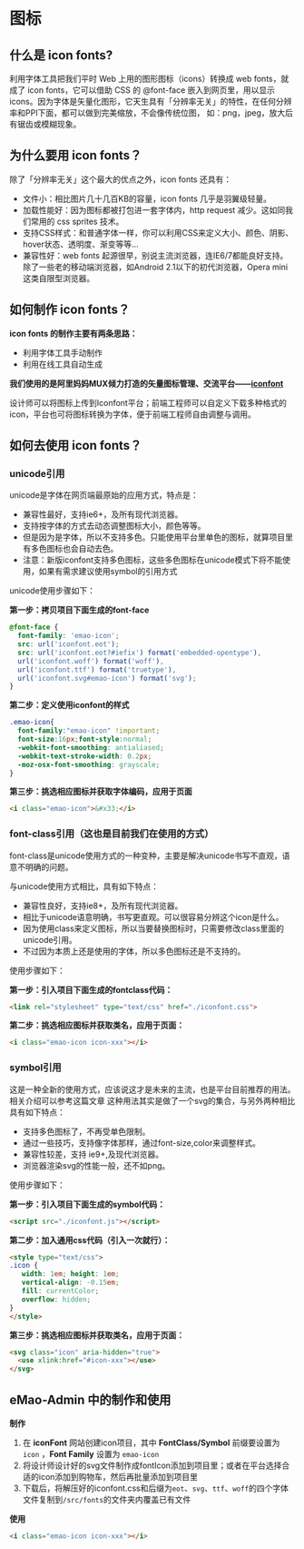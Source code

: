 # 图标

## 什么是 icon fonts?
利用字体工具把我们平时 Web 上用的图形图标（icons）转换成 web fonts，就成了 icon fonts，它可以借助 CSS 的 @font-face 嵌入到网页里，用以显示 icons。因为字体是矢量化图形，它天生具有「分辨率无关」的特性，在任何分辨率和PPI下面，都可以做到完美缩放，不会像传统位图， 如：png，jpeg，放大后有锯齿或模糊现象。

## 为什么要用 icon fonts？
除了「分辨率无关」这个最大的优点之外，icon fonts 还具有：

- 文件小：相比图片几十几百KB的容量，icon fonts 几乎是羽翼级轻量。
- 加载性能好：因为图标都被打包进一套字体内，http request 减少。这如同我们常用的 css sprites 技术。
- 支持CSS样式：和普通字体一样，你可以利用CSS来定义大小、颜色、阴影、hover状态、透明度、渐变等等…
- 兼容性好：web fonts 起源很早，别说主流浏览器，连IE6/7都能良好支持。除了一些老的移动端浏览器，如Android 2.1以下的初代浏览器，Opera mini 这类自限型浏览器。

## 如何制作 icon fonts？
**icon fonts 的制作主要有两条思路：**

- 利用字体工具手动制作
- 利用在线工具自动生成

**我们使用的是阿里妈妈MUX倾力打造的矢量图标管理、交流平台——[iconfont](http://iconfont.cn/)**

设计师可以将图标上传到Iconfont平台；前端工程师可以自定义下载多种格式的icon，平台也可将图标转换为字体，便于前端工程师自由调整与调用。

## 如何去使用 icon fonts？

### unicode引用
unicode是字体在网页端最原始的应用方式，特点是：

- 兼容性最好，支持ie6+，及所有现代浏览器。
- 支持按字体的方式去动态调整图标大小，颜色等等。
- 但是因为是字体，所以不支持多色。只能使用平台里单色的图标，就算项目里有多色图标也会自动去色。
- 注意：新版iconfont支持多色图标，这些多色图标在unicode模式下将不能使用，如果有需求建议使用symbol的引用方式

unicode使用步骤如下：

**第一步：拷贝项目下面生成的font-face**

```css
@font-face {
  font-family: 'emao-icon';
  src: url('iconfont.eot');
  src: url('iconfont.eot?#iefix') format('embedded-opentype'),
  url('iconfont.woff') format('woff'),
  url('iconfont.ttf') format('truetype'),
  url('iconfont.svg#emao-icon') format('svg');
}
```

**第二步：定义使用iconfont的样式**

```css
.emao-icon{
  font-family:"emao-icon" !important;
  font-size:16px;font-style:normal;
  -webkit-font-smoothing: antialiased;
  -webkit-text-stroke-width: 0.2px;
  -moz-osx-font-smoothing: grayscale;
}
```

**第三步：挑选相应图标并获取字体编码，应用于页面**

```html
<i class="emao-icon">&#x33;</i>
```

### font-class引用（这也是目前我们在使用的方式）

font-class是unicode使用方式的一种变种，主要是解决unicode书写不直观，语意不明确的问题。

与unicode使用方式相比，具有如下特点：

- 兼容性良好，支持ie8+，及所有现代浏览器。
- 相比于unicode语意明确，书写更直观。可以很容易分辨这个icon是什么。
- 因为使用class来定义图标，所以当要替换图标时，只需要修改class里面的unicode引用。
- 不过因为本质上还是使用的字体，所以多色图标还是不支持的。

使用步骤如下：

**第一步：引入项目下面生成的fontclass代码：**

```html
<link rel="stylesheet" type="text/css" href="./iconfont.css">
```

**第二步：挑选相应图标并获取类名，应用于页面：**

```html
<i class="emao-icon icon-xxx"></i>
```


### symbol引用
这是一种全新的使用方式，应该说这才是未来的主流，也是平台目前推荐的用法。相关介绍可以参考这篇文章 这种用法其实是做了一个svg的集合，与另外两种相比具有如下特点：

- 支持多色图标了，不再受单色限制。
- 通过一些技巧，支持像字体那样，通过font-size,color来调整样式。
- 兼容性较差，支持 ie9+,及现代浏览器。
- 浏览器渲染svg的性能一般，还不如png。

使用步骤如下：

**第一步：引入项目下面生成的symbol代码：**

```html
<script src="./iconfont.js"></script>
```

**第二步：加入通用css代码（引入一次就行）：**

```html
<style type="text/css">
.icon {
   width: 1em; height: 1em;
   vertical-align: -0.15em;
   fill: currentColor;
   overflow: hidden;
}
</style>
```

**第三步：挑选相应图标并获取类名，应用于页面：**

```html
<svg class="icon" aria-hidden="true">
  <use xlink:href="#icon-xxx"></use>
</svg>
```

## eMao-Admin 中的制作和使用

**制作**

1. 在 **iconFont** 网站创建icon项目，其中 **FontClass/Symbol** 前缀要设置为 `icon` ，**Font Family** 设置为 `emao-icon`
2. 将设计师设计好的svg文件制作成fontIcon添加到项目里；或者在平台选择合适的icon添加到购物车，然后再批量添加到项目里
3. 下载后，将解压好的iconfont.css和后缀为`eot`、`svg`、`ttf`、`woff`的四个字体文件复制到`/src/fonts`的文件夹内覆盖已有文件

**使用**

```html
<i class="emao-icon icon-xxx"></i>
```
